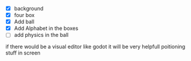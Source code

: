 - [x] background
- [x] four box
- [x] Add ball
- [x] Add Alphabet in the boxes
- [ ] add physics in the ball

if there would be a visual editor like godot it will be very helpfull poitioning stuff in screen
